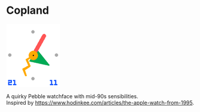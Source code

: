 # Copland

![screenshot](screenshot.png)

A quirky Pebble watchface with mid-90s sensibilities.  
Inspired by https://www.hodinkee.com/articles/the-apple-watch-from-1995.  